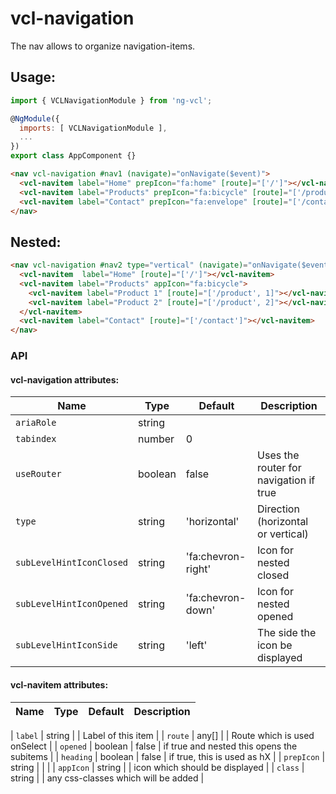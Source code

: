 # vcl-navigation
The nav allows to organize navigation-items.


## Usage:

```js
import { VCLNavigationModule } from 'ng-vcl';

@NgModule({
  imports: [ VCLNavigationModule ],
  ...
})
export class AppComponent {}
```

```html
<nav vcl-navigation #nav1 (navigate)="onNavigate($event)">
  <vcl-navitem label="Home" prepIcon="fa:home" [route]="['/']"></vcl-navitem>
  <vcl-navitem label="Products" prepIcon="fa:bicycle" [route]="['/products']"></vcl-navitem>
  <vcl-navitem label="Contact" prepIcon="fa:envelope" [route]="['/contact']"></vcl-navitem>
</nav>
```

## Nested:

```html
<nav vcl-navigation #nav2 type="vertical" (navigate)="onNavigate($event)">
  <vcl-navitem  label="Home" [route]="['/']"></vcl-navitem>
  <vcl-navitem label="Products" appIcon="fa:bicycle">
    <vcl-navitem label="Product 1" [route]="['/product', 1]"></vcl-navitem>
    <vcl-navitem label="Product 2" [route]="['/product', 2]"></vcl-navitem>
  </vcl-navitem>
  <vcl-navitem label="Contact" [route]="['/contact']"></vcl-navitem>
</nav>
```

### API

#### vcl-navigation attributes:

| Name                     | Type          | Default            | Description                                |
| ------------             | ------------- | ------------------ |--------------------------------------------|
| `ariaRole`               | string        |                    |                                            |
| `tabindex`               | number        |                  0 |                                            |
| `useRouter`              | boolean       |              false | Uses the router for navigation if true     |
| `type`                   | string        |       'horizontal' | Direction (horizontal or vertical)         |
| `subLevelHintIconClosed` | string        | 'fa:chevron-right' | Icon for nested closed                     |
| `subLevelHintIconOpened` | string        |  'fa:chevron-down' | Icon for nested opened                     |
| `subLevelHintIconSide`   | string        |             'left' | The side the icon be displayed             |



#### vcl-navitem attributes:

| Name                     | Type        | Default  | Description                                   |
| ------------------------ | ----------- | -------- |-----------------------------------------------|

| `label`                  | string      |         | Label of this item                             |
| `route`                  | any[]       |         | Route which is used onSelect                   |
| `opened`                 | boolean     | false   | if true and nested this opens the subitems     |
| `heading`                | boolean     | false   | if true, this is used as hX                    |
| `prepIcon`               | string      |         |                                                |
| `appIcon`                | string      |         | icon which should be displayed                 |
| `class`                  | string      |         | any css-classes which will be added            |
